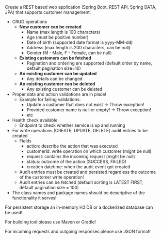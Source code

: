 Create a REST based web application (Spring Boot, REST API, Spring DATA, JPA) that supports customer management:
- CRUD operations
    - **New customer can be created**
        - Name (max length is 100 characters)
        - Age (must be positive number)
        - Date of birth (supported date format is yyyy-MM-dd)
        - Address (max length is 200 characters, can be null)
        - Gender (M - Male, F - Female, can be null)
    - **Existing customers can be fetched**
        - Pagination and ordering are supported (default order by name, default pagination size=10)
    - **An existing customer can be updated**
        - Any details can be changed
    - **An existing customer can be deleted**
        - Any existing customer can be deleted
- Proper data and action validations are in place!
    - Example for failing validations:
        - Update a customer that does not exist -> Throw exception!
        - Provided customer name is null or empty! -> Throw exception!
        - etc
- Health check available
    - Endpoint to check whether service is up and running
- For write operations (CREATE, UPDATE, DELETE) audit entries to be created
    - Fields
        - action: describe the action that was executed
        - customerId: write operation on which customer (might be null)
        - request: contains the incoming request (might be null)
        - status: outcome of the action (SUCCESS, FAILED)
        - creation datetime: when the audit event got created
    - Audit entries must be created and persisted regardless the outcome of the customer write operation!
    - Audit entries can be fetched (default sorting is LATEST FIRST, default pagination size = 100)
- The class names and package names should be descriptive of the functionality it serves!

For persistent storage an in-memory H2 DB or a dockerized database can be used!

For building tool please use Maven or Gradle!

For incoming requests and outgoing responses please use JSON format!